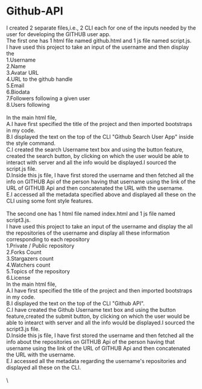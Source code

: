 # Github-API

I created 2 separate files,i.e., 2 CLI each for one of the inputs needed by the user for developing the GITHUB user app.\
The first one has 1 html file named github.html and 1 js file named script.js.\
I have used this project to take an input of the username and then display the\
1.Username\
2.Name\
3.Avatar URL\
4.URL to the github handle\
5.Email\
6.Biodata\
7.Followers following a given user\
8.Users following\
\
In the main html file,\
A.I have first specified the title of the project and then imported bootstraps in my code.\
B.I displayed the text on the top of the CLI "Github Search User App" inside the style command.\
C.I created the search Username text box and using the button feature, created the search button, by clicking on which the user would be able to interact with server and all the info would be displayed.I sourced the script.js file.\
D.Inside this js file, I have first stored the username and then fetched all the info on GITHUB Api of the person having that username using the link of the URL of GITHUB Api and then concatenated the URL with the username.\
E.I accessed all the metadata specified above and displayed all these on the CLI  using some font style features.\
\
The second one has 1 html file named index.html and 1 js file named script3.js.\
I have used this project to take an input of the username and display the all the repositories of the username and display all these information corresponding to each repository\
1.Private / Public repository\
2.Forks Count\
3.Stargazers count\
4.Watchers count\
5.Topics of the repository\
6.License\
In the main html file,\
A.I have first specified the title of the project and then imported bootstraps in my code.\
B.I displayed the text on the top of the CLI "Github API". \
C.I have created the Github Username text box and using the button feature,created the submit button, by clicking on which the user would be able to intearct with server and all the info would be displayed.I sourced the script3.js file.\
D.Inside this js file, I have first stored the username and then fetched all the info about the repositories on GITHUB Api of the person having that username using the link of the URL of GITHUB Api and then concatenated the URL with the username.\
E.I accessed all the metadata regarding the username's repositories and displayed all these on the CLI.\
\
\






